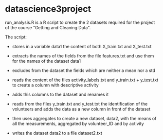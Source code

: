 datascience3project
===================


run_analysis.R is a R script to create the 2 datasets required for the project of
the course "Getting and Cleaning Data".

The script:

- stores in a variable data1 the content of both X_train.txt and X_test.txt

- extracts the names of the fields from the file features.txt and use them for
  the names of the dataset data1

- excludes from the dataset the fields which are neither a mean nor a std

- reads the content of the files activity_labels.txt and y_train.txt + y_test.txt
  to create a column with descriptive activity

- adds this columns to the dataset and renames it

- reads from the files y_train.txt and y_test.txt the identification of the volunteers
  and adds the data as a new column in front of the dataset




- then uses aggregates to create a new dataset, data2, with the means of all the
  measurements, aggregated by volunteer_ID and by activity

- writes the dataset data2 to a file dataset2.txt
